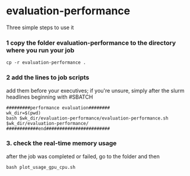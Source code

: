 # evaluation-performance

Three simple steps to use it
### 1 copy the folder evaluation-performance to the directory where you run your job
```shell
cp -r evaluation-performance .
```
### 2 add the lines to job scripts
add them before your executives; 
if you're unsure, simply after the slurm headlines beginning with #SBATCH
```shell
#########performance evaluation########
wk_dir=$(pwd)
bash $wk_dir/evaluation-performance/evaluation-performance.sh $wk_dir/evaluation-performance/
############end########################
```
### 3. check the real-time memory usage
after the job was completed or failed, go to the folder and then
```shell
bash plot_usage_gpu_cpu.sh
```
